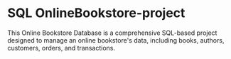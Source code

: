 # SQL OnlineBookstore-project
This Online Bookstore Database is a comprehensive SQL-based project designed to manage an online bookstore's data, including books, authors, customers, orders, and transactions.
